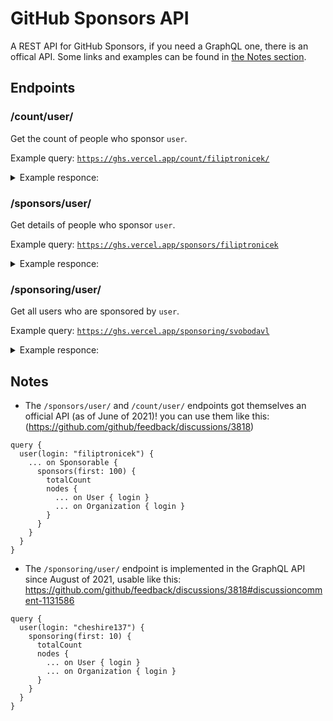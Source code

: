 # GitHub Sponsors API
A REST API for GitHub Sponsors, if you need a GraphQL one, there is an offical API. Some links and examples can be found in [the Notes section](#notes).

## Endpoints

### /count/user/
Get the count of people who sponsor `user`.

Example query: [`https://ghs.vercel.app/count/filiptronicek/`](https://ghs.vercel.app/count/filiptronicek)

<details>
<summary>
  Example responce:
</summary>

```json
{
  "sponsors": {
    "count": 4
  }
}
```
</details>

### /sponsors/user/
Get details of people who sponsor `user`.

Example query: [`https://ghs.vercel.app/sponsors/filiptronicek`](https://ghs.vercel.app/sponsors/filiptronicek)

<details>
<summary>
  Example responce:
</summary>

```json
{
  "sponsors": [
    {
      "handle": "bdougie",
      "avatar": "https://avatars.githubusercontent.com/u/5713670?s=60&v=4",
      "profile": "https://github.com/bdougie",
      "details": {
        "login": "bdougie",
        "id": 5713670,
        "node_id": "MDQ6VXNlcjU3MTM2NzA=",
        "avatar_url": "https://avatars.githubusercontent.com/u/5713670?v=4",
        "gravatar_id": "",
        "url": "https://api.github.com/users/bdougie",
        "html_url": "https://github.com/bdougie",
        "followers_url": "https://api.github.com/users/bdougie/followers",
        "following_url": "https://api.github.com/users/bdougie/following{/other_user}",
        "gists_url": "https://api.github.com/users/bdougie/gists{/gist_id}",
        "starred_url": "https://api.github.com/users/bdougie/starred{/owner}{/repo}",
        "subscriptions_url": "https://api.github.com/users/bdougie/subscriptions",
        "organizations_url": "https://api.github.com/users/bdougie/orgs",
        "repos_url": "https://api.github.com/users/bdougie/repos",
        "events_url": "https://api.github.com/users/bdougie/events{/privacy}",
        "received_events_url": "https://api.github.com/users/bdougie/received_events",
        "type": "User",
        "site_admin": true,
        "name": "Brian Douglas",
        "company": "GitHub",
        "blog": "https://bdougie.live",
        "location": "Oakland, CA",
        "email": null,
        "hireable": null,
        "bio": "Making open-source accessible with  @open-sauced (he/him)",
        "twitter_username": "bdougieYO",
        "public_repos": 358,
        "public_gists": 28,
        "followers": 1023,
        "following": 161,
        "created_at": "2013-10-17T22:25:29Z",
        "updated_at": "2021-02-07T14:45:40Z"
      }
    },
    {
      "handle": "svobodavl",
      "avatar": "https://avatars.githubusercontent.com/u/58887042?s=60&v=4",
      "profile": "https://github.com/svobodavl",
      "details": {
        "login": "svobodavl",
        "id": 58887042,
        "node_id": "MDQ6VXNlcjU4ODg3MDQy",
        "avatar_url": "https://avatars.githubusercontent.com/u/58887042?v=4",
        "gravatar_id": "",
        "url": "https://api.github.com/users/svobodavl",
        "html_url": "https://github.com/svobodavl",
        "followers_url": "https://api.github.com/users/svobodavl/followers",
        "following_url": "https://api.github.com/users/svobodavl/following{/other_user}",
        "gists_url": "https://api.github.com/users/svobodavl/gists{/gist_id}",
        "starred_url": "https://api.github.com/users/svobodavl/starred{/owner}{/repo}",
        "subscriptions_url": "https://api.github.com/users/svobodavl/subscriptions",
        "organizations_url": "https://api.github.com/users/svobodavl/orgs",
        "repos_url": "https://api.github.com/users/svobodavl/repos",
        "events_url": "https://api.github.com/users/svobodavl/events{/privacy}",
        "received_events_url": "https://api.github.com/users/svobodavl/received_events",
        "type": "User",
        "site_admin": false,
        "name": "Vláďa Svoboda",
        "company": null,
        "blog": "vladja.itch.io/",
        "location": "Prague, Czech Republic",
        "email": null,
        "hireable": true,
        "bio": null,
        "twitter_username": "vlada_svoboda",
        "public_repos": 7,
        "public_gists": 0,
        "followers": 8,
        "following": 9,
        "created_at": "2019-12-14T16:56:34Z",
        "updated_at": "2021-02-04T15:53:59Z"
      }
    },
    {
      "handle": "kahy9",
      "avatar": "https://avatars.githubusercontent.com/u/48121432?s=60&v=4",
      "profile": "https://github.com/kahy9",
      "details": {
        "login": "kahy9",
        "id": 48121432,
        "node_id": "MDQ6VXNlcjQ4MTIxNDMy",
        "avatar_url": "https://avatars.githubusercontent.com/u/48121432?v=4",
        "gravatar_id": "",
        "url": "https://api.github.com/users/kahy9",
        "html_url": "https://github.com/kahy9",
        "followers_url": "https://api.github.com/users/kahy9/followers",
        "following_url": "https://api.github.com/users/kahy9/following{/other_user}",
        "gists_url": "https://api.github.com/users/kahy9/gists{/gist_id}",
        "starred_url": "https://api.github.com/users/kahy9/starred{/owner}{/repo}",
        "subscriptions_url": "https://api.github.com/users/kahy9/subscriptions",
        "organizations_url": "https://api.github.com/users/kahy9/orgs",
        "repos_url": "https://api.github.com/users/kahy9/repos",
        "events_url": "https://api.github.com/users/kahy9/events{/privacy}",
        "received_events_url": "https://api.github.com/users/kahy9/received_events",
        "type": "User",
        "site_admin": false,
        "name": "Josef Kahoun",
        "company": "@MicrosoftSTC",
        "blog": "",
        "location": "Czech Republic",
        "email": null,
        "hireable": null,
        "bio": null,
        "twitter_username": "kahy_dot_sh",
        "public_repos": 14,
        "public_gists": 0,
        "followers": 11,
        "following": 18,
        "created_at": "2019-03-01T09:36:36Z",
        "updated_at": "2021-02-03T19:10:30Z"
      }
    },
    {
      "handle": "kdaigle",
      "avatar": "https://avatars.githubusercontent.com/u/2501?s=60&v=4",
      "profile": "https://github.com/kdaigle",
      "details": {
        "login": "kdaigle",
        "id": 2501,
        "node_id": "MDQ6VXNlcjI1MDE=",
        "avatar_url": "https://avatars.githubusercontent.com/u/2501?v=4",
        "gravatar_id": "",
        "url": "https://api.github.com/users/kdaigle",
        "html_url": "https://github.com/kdaigle",
        "followers_url": "https://api.github.com/users/kdaigle/followers",
        "following_url": "https://api.github.com/users/kdaigle/following{/other_user}",
        "gists_url": "https://api.github.com/users/kdaigle/gists{/gist_id}",
        "starred_url": "https://api.github.com/users/kdaigle/starred{/owner}{/repo}",
        "subscriptions_url": "https://api.github.com/users/kdaigle/subscriptions",
        "organizations_url": "https://api.github.com/users/kdaigle/orgs",
        "repos_url": "https://api.github.com/users/kdaigle/repos",
        "events_url": "https://api.github.com/users/kdaigle/events{/privacy}",
        "received_events_url": "https://api.github.com/users/kdaigle/received_events",
        "type": "User",
        "site_admin": true,
        "name": "Kyle Daigle",
        "company": "@github ",
        "blog": "www.kyledaigle.com",
        "location": "Tolland, CT",
        "email": null,
        "hireable": null,
        "bio": "Senior Director, Special Projects at @github ",
        "twitter_username": "kdaigle",
        "public_repos": 67,
        "public_gists": 7,
        "followers": 385,
        "following": 6,
        "created_at": "2008-03-07T14:32:21Z",
        "updated_at": "2021-02-09T21:12:22Z"
      }
    }
  ]
}
```
</details>

### /sponsoring/user/
Get all users who are sponsored by `user`.

Example query: [`https://ghs.vercel.app/sponsoring/svobodavl`](https://ghs.vercel.app/sponsoring/svobodavl)

<details>
<summary>
  Example responce:
</summary>

```json
{
  "sponsorees": [
    {
      "handle": "filiptronicek",
      "avatar": "https://avatars.githubusercontent.com/u/29888641?s=88&u=152b134e3e6e3d003ecd55fdde31c4171144c771&v=4",
      "profile": "https://github.com/filiptronicek"
    }
  ]
}
```
</details>

## Notes
- The `/sponsors/user/` and `/count/user/` endpoints got themselves an official API (as of June of 2021)! you can use them like this: (https://github.com/github/feedback/discussions/3818)

```gql
query {
  user(login: "filiptronicek") {
    ... on Sponsorable {
      sponsors(first: 100) {
        totalCount
        nodes {
          ... on User { login }
          ... on Organization { login }
        }
      }
    }
  }
}
```
- The `/sponsoring/user/` endpoint is implemented in the GraphQL API since August of 2021, usable like this: https://github.com/github/feedback/discussions/3818#discussioncomment-1131586

```gql
query {
  user(login: "cheshire137") {
    sponsoring(first: 10) {
      totalCount
      nodes {
        ... on User { login }
        ... on Organization { login }
      }
    }
  }
}
```
